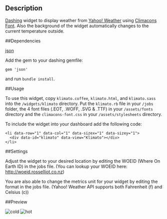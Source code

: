 ## Description

[Dashing](http://shopify.github.com/dashing) widget to display weather from [Yahoo! Weather](http://developer.yahoo.com/weather/) using [Climacons Font](http://adamwhitcroft.com/climacons/font/). Also the background of the widget automatically changes to the current temperature outside.

##Dependencies

[json](http://rubygems.org/gems/json)

Add the gem to your dashing gemfile:

    gem 'json'

and run `bundle install`.

##Usage

To use this widget, copy `klimato.coffee`, `klimato.html`, and `klimato.sass` into the `/widgets/klimato` directory. Put the `klimato.rb` file in your `/jobs` folder, the 4 font files (.EOT, .WOFF, .SVG & .TTF) in your `/assets/fonts` directory and the `climacons-font.css` in your `/assets/stylesheets` directory.

To include the widget into your dashboard add the following code:

    <li data-row="1" data-col="1" data-sizex="1" data-sizey="1">
      <div data-id="klimato" data-view="Klimato"></div>
    </li>

##Settings

Adjust the widget to your desired location by editing the WOEID (Where On Earth ID) in the jobs file. (You can lookup your WOEID here: http://woeid.rosselliot.co.nz)

You are also able to change the metrics unit for your widget by editing the format in the jobs file. (Yahoo! Weather API supports both Fahrenheit (f) and Celsius (c))

##Preview

![cold](https://f.cloud.github.com/assets/1248374/346213/abe9a4f4-9e3a-11e2-8857-b2e740024c86.png)
![hot](https://f.cloud.github.com/assets/1248374/346214/ac034382-9e3a-11e2-821a-06df468dd448.png)
